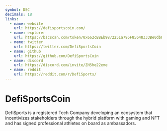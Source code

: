```yaml
---
symbol: DSC
decimals: 18
links:
  - name: website
    url: https://defisportscoin.com/
  - name: explorer
    url: https://bscscan.com/token/0x662cBBEb9872251a795F85648333Be0dbFcAd653
  - name: twitter
    url: https://twitter.com/DefiSportsCoin
  - name: github
    url: https://github.com/DefiSportsCoin
  - name: discord
    url: https://discord.com/invite/ZH5he22eme
  - name: reddit
    url: https://reddit.com/r/DefiSports/
---
```


# DefiSportsCoin

DefiSports is a registered Tech Company developing an ecosystem that incentivizes stakeholders through the hybrid platform with gaming and NFT and has signed professional athletes on board as ambassadors.
